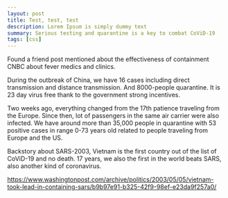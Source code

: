 ```yaml
---
layout: post
title: Test, test, test
description: Lorem Ipsum is simply dummy text
summary: Serious testing and quarantine is a key to combat CoViD-19
tags: [css]
---
```



Found a friend post mentioned about the effectiveness of containment CNBC about fever medics and clinics.

During the outbreak of China, we have 16 cases including direct transmission and distance transmission. And 8000-people quarantine. It is 23 day virus free thank to the government strong incentives.

Two weeks ago, everything changed from the 17th patience traveling from the Europe. Since then, lot of passengers in the same air carrier were also infected. We have around more than 35,000 people in quarantine with 53 positive cases in range 0-73 years old related to people traveling from Europe and the US.

Backstory about SARS-2003, Vietnam is the first country out of the list of CoViD-19 and no death. 17 years, we also the first in the world beats SARS, also another kind of coronavirus.

https://www.washingtonpost.com/archive/politics/2003/05/05/vietnam-took-lead-in-containing-sars/b9b97e91-b325-42f9-98ef-e23da9f257a0/
